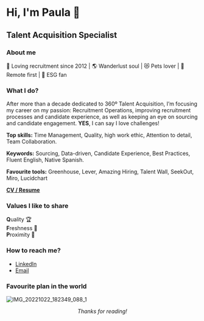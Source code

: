 # Hi, I'm Paula 👋
## Talent Acquisition Specialist
### About me
💙 Loving recruitment since 2012 | 🌎 Wanderlust soul | 😻 Pets lover | 🏡 Remote first  | 🌲 ESG fan
### What I do?
After more than a decade dedicated to 360º Talent Acquisition, I’m focusing my career on my passion: Recruitment Operations, improving recruitment processes and candidate experience, as well as keeping an eye on sourcing and candidate engagement. **YES**, I can say I love challenges!

**Top skills:** Time Management, Quality, high work ethic, Attention to detail, Team Collaboration.  

**Keywords:** Sourcing, Data-driven, Candidate Experience, Best Practices, Fluent English, Native Spanish.

**Favourite tools:** Greenhouse, Lever, Amazing Hiring, Talent Wall, SeekOut, Miro, Lucidchart

**[CV / Resume](https://www.linkedin.com/in/gomezpaula/)**

### Values I like to share
**Q**uality 🏆  
**F**reshness 🌱   
**P**roximity 👐

### How to reach me?
- [LinkedIn](https://www.linkedin.com/in/gomezpaula/)  
- [Email](mailto:pgomez.techtalent@gmail.com)

### Favourite plan in the world
![IMG_20221022_182349_088_1](https://github.com/pgg89/pgg89/assets/79692339/18baa25c-55e6-46ee-a847-482f1d8fd535)

*<p align="center"> Thanks for reading!*
